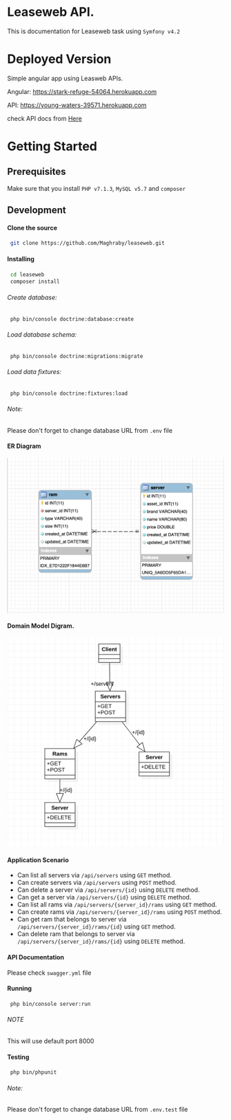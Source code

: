 # Leaseweb API.
This is documentation for Leaseweb task using `Symfony v4.2`

# Deployed Version

Simple angular app using Leasweb APIs.

Angular: https://stark-refuge-54064.herokuapp.com

API: https://young-waters-39571.herokuapp.com

check API docs from [Here](#API-Documentation)
                         

# Getting Started

## Prerequisites
Make sure that you install `PHP v7.1.3`, `MySQL v5.7` and `composer`

## Development

#### Clone the source

```bash
 git clone https://github.com/Maghraby/leaseweb.git
```

#### Installing

```bash
 cd leaseweb
 composer install
```

###### Create database:

```bash
 php bin/console doctrine:database:create
```

###### Load database schema:

```bash
 php bin/console doctrine:migrations:migrate
```

###### Load data fixtures:

```bash
 php bin/console doctrine:fixtures:load
```

###### Note:
Please don't forget to change database URL from `.env` file

#### ER Diagram

![ER Diagram](public/leaseweb_er.png)


#### Domain Model Digram.

![ER Diagram](public/leaseweb_domain.png)

#### Application Scenario
- Can list all servers via `/api/servers` using `GET` method.
- Can create servers via `/api/servers` using `POST` method.
- Can delete a server via `/api/servers/{id}` using `DELETE` method.
- Can get a server via `/api/servers/{id}` using `DELETE` method.
- Can list all rams via `/api/servers/{server_id}/rams` using `GET` method.
- Can create rams via `/api/servers/{server_id}/rams` using `POST` method.
- Can get ram that belongs to server  via `/api/servers/{server_id}/rams/{id}` using `GET` method.
- Can delete ram that belongs to server via `/api/servers/{server_id}/rams/{id}` using `DELETE` method.


#### API Documentation
Please check `swagger.yml` file

#### Running

```bash
 php bin/console server:run 
```

###### NOTE

This will use default port 8000


#### Testing

```bash
 php bin/phpunit
```

###### Note:
Please don't forget to change database URL from `.env.test` file